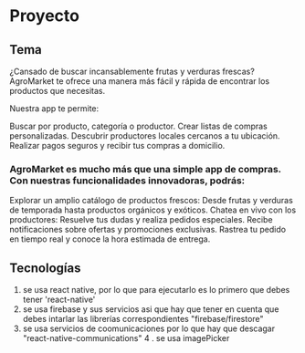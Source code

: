# Proyecto
## Tema
 ¿Cansado de buscar incansablemente frutas y verduras frescas? AgroMarket te ofrece una manera más fácil y rápida de encontrar los productos que necesitas.

Nuestra app te permite:

 Buscar por producto, categoría o productor.
 Crear listas de compras personalizadas.
Descubrir productores locales cercanos a tu ubicación.
Realizar pagos seguros y recibir tus compras a domicilio.


### AgroMarket es mucho más que una simple app de compras. Con nuestras funcionalidades innovadoras, podrás:

 Explorar un amplio catálogo de productos frescos: Desde frutas y verduras de temporada hasta productos orgánicos y exóticos.
 Chatea en vivo con los productores: Resuelve tus dudas y realiza pedidos especiales.
Recibe notificaciones sobre ofertas y promociones exclusivas.
Rastrea tu pedido en tiempo real y conoce la hora estimada de entrega.


## Tecnologías 
 1.  se usa react native, por lo que para ejecutarlo es lo primero que debes tener 'react-native'
 2.  se usa firebase y sus servicios asi que hay que tener en cuenta que debes intarlar las librerías correspondientes "firebase/firestore"
3.  se usa servicios de coomunicaciones por lo que hay que descagar "react-native-communications"
4 .  se usa imagePicker 


